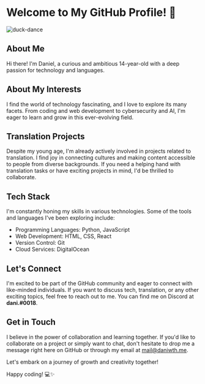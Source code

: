 # Welcome to My GitHub Profile! 👋
![duck-dance](https://github.com/daniwth/daniwth/assets/93330784/fead7eea-a777-4822-a56b-4e5f94ac8f9b)


## About Me

Hi there! I'm Daniel, a curious and ambitious 14-year-old with a deep passion for technology and languages.

## About My Interests

I find the world of technology fascinating, and I love to explore its many facets. From coding and web development to cybersecurity and AI, I'm eager to learn and grow in this ever-evolving field.

## Translation Projects

Despite my young age, I'm already actively involved in projects related to translation. I find joy in connecting cultures and making content accessible to people from diverse backgrounds. If you need a helping hand with translation tasks or have exciting projects in mind, I'd be thrilled to collaborate.

## Tech Stack

I'm constantly honing my skills in various technologies. Some of the tools and languages I've been exploring include:

- Programming Languages: Python, JavaScript
- Web Development: HTML, CSS, React
- Version Control: Git
- Cloud Services: DigitalOcean

## Let's Connect

I'm excited to be part of the GitHub community and eager to connect with like-minded individuals. If you want to discuss tech, translation, or any other exciting topics, feel free to reach out to me. You can find me on Discord at **dani.#0018**.

## Get in Touch

I believe in the power of collaboration and learning together. If you'd like to collaborate on a project or simply want to chat, don't hesitate to drop me a message right here on GitHub or through my email at mail@daniwth.me.

Let's embark on a journey of growth and creativity together!

Happy coding! 💻✨
